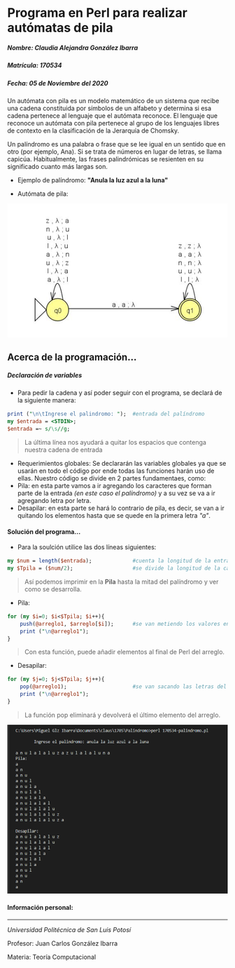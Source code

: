 Programa en Perl para realizar autómatas de pila
===================================================================

##### Nombre: Claudia Alejandra González Ibarra
##### Matrícula: 170534
##### Fecha: 05 de Noviembre del 2020

Un autómata con pila es un modelo matemático de un sistema que recibe una cadena constituida por símbolos de un alfabeto y determina si esa cadena pertenece al lenguaje que el autómata reconoce. El lenguaje que reconoce un autómata con pila pertenece al grupo de los lenguajes libres de contexto en la clasificación de la Jerarquía de Chomsky.

Un palíndromo es una palabra o frase que se lee igual en un sentido que en otro (por ejemplo, Ana). Si se trata de números en lugar de letras, se llama capicúa. Habitualmente, las frases palindrómicas se resienten en su significado cuanto más largas son.

* Ejemplo de palíndromo: **"Anula la luz azul a la luna"**

* Autómata de pila:

![Autómata de pila](https://github.com/upslp-teoriacomputacional/170534/blob/master/Palindromo/Imagenes/automata_pila.JPG)

Acerca de la programación...
-----------------------------
##### Declaración de variables
* Para pedir la cadena y así poder seguir con el programa, se declará de la siguiente manera:
```perl
print ("\n\tIngrese el palindromo: ");  #entrada del palíndromo 
my $entrada = <STDIN>; 
$entrada =~ s/\s//g; 
```
> La última línea nos ayudará a quitar los espacios que contenga nuestra cadena de entrada
* Requerimientos globales:
Se declararán las variables globales ya que se usarán en todo el código por ende todas las funciones harán uso de ellas.
Nuestro código se divide en 2 partes fundamentaes, como:
* Pila: en esta parte vamos a ir agregando los caracteres que forman parte de la entrada *(en este caso el palíndromo)* y a su vez se va a ir agregando letra por letra.
* Desapilar: en esta parte se hará lo contrario de pila, es decir, se van a ir quitando los elementos hasta que se quede en la primera letra *"a"*.

#### Solución del programa...
* Para la soulción utilice las dos líneas siguientes:
```perl
my $num = length($entrada);             #cuenta la longitud de la entrada y se le asigna a otra variable
my $Tpila = ($num/2);                   #se divide la longitud de la cadena para imprimir hasta la mitad el arreglo
```
>Así podemos imprimir en la **Pila** hasta la mitad del palíndromo y ver como se desarrolla.

* Pila:
```perl
for (my $i=0; $i<$Tpila; $i++){
    push(@arreglo1, $arreglo[$i]);      #se van metiendo los valores en el arreglo y así poder imprimir ka primera parte
    print ("\n@arreglo1");
}
```
> Con esta función, puede añadir elementos al final de Perl del arreglo.
* Desapilar:
```perl
for (my $j=0; $j<$Tpila; $j++){
    pop(@arreglo1);                     #se van sacando las letras del arreglo de pila para obtener la segunda parte
    print ("\n@arreglo1");
}
```
> La función pop eliminará y devolverá el último elemento del arreglo.

![Ejemplo 1](https://github.com/upslp-teoriacomputacional/170534/blob/master/Palindromo/Imagenes/ejemplo1.png)

#### Información personal:
----------------------------
*Universidad Politécnica de San Luis Potosí*

Profesor: Juan Carlos González Ibarra 

Materia: Teoría Computacional

